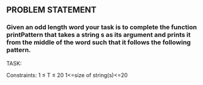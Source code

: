 ## PROBLEM STATEMENT
### Given an odd length word your task is to complete the function printPattern that takes a string s as its argument and prints it from the middle of the word such that it follows the following pattern.

TASK:

Constraints:
1 ≤ T ≤ 20
1<=size of string(s)<=20
